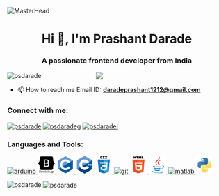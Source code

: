 ![MasterHead](https://user-images.githubusercontent.com/74038190/242390692-0b335028-1d3d-4ee5-b5b3-a373d499be7e.gif)
<h1 align="center">Hi 👋, I'm Prashant Darade</h1>
<h3 align="center">A passionate frontend developer from India</h3>
<img align="right" width= "300" src="https://cdn.dribbble.com/users/1162077/screenshots/3848914/programmer.gif"

<p align="left"> <img src="https://komarev.com/ghpvc/?username=psdarade&label=Profile%20views&color=0e75b6&style=flat" alt="psdarade" /> </p>

- 📫 How to reach me
Email ID: **daradeprashant1212@gmail.com**



<h3 align="left">Connect with me:</h3>
<p align="left">
<a href="https://linkedin.com/in/psdarade" target="blank"><img align="center" src="https://raw.githubusercontent.com/rahuldkjain/github-profile-readme-generator/master/src/images/icons/Social/linked-in-alt.svg" alt="psdarade" height="30" width="40" /></a>
<a href="https://github.com/in/psdarade" target="blank"><img align="center" src="https://github.githubassets.com/images/modules/logos_page/GitHub-Mark.png" alt="psdaradeg" height="30" width="40" /></a>
<a href="https://www.instagram.com/prashant.darade_" target="blank"><img align="center" src="https://upload.wikimedia.org/wikipedia/commons/thumb/9/95/Instagram_logo_2022.svg/640px-Instagram_logo_2022.svg.png" alt="psdaradei" height="30" width="40" /></a>
  
</p>


<h3 align="left">Languages and Tools:</h3>
<p align="left"> <a href="https://www.arduino.cc/" target="_blank" rel="noreferrer"> <img src="https://cdn.worldvectorlogo.com/logos/arduino-1.svg" alt="arduino" width="40" height="40"/> </a> <a href="https://getbootstrap.com" target="_blank" rel="noreferrer"> <img src="https://raw.githubusercontent.com/devicons/devicon/master/icons/bootstrap/bootstrap-plain-wordmark.svg" alt="bootstrap" width="40" height="40"/> </a> <a href="https://www.cprogramming.com/" target="_blank" rel="noreferrer"> <img src="https://raw.githubusercontent.com/devicons/devicon/master/icons/c/c-original.svg" alt="c" width="40" height="40"/> </a> <a href="https://www.w3schools.com/cpp/" target="_blank" rel="noreferrer"> <img src="https://raw.githubusercontent.com/devicons/devicon/master/icons/cplusplus/cplusplus-original.svg" alt="cplusplus" width="40" height="40"/> </a> <a href="https://www.w3schools.com/css/" target="_blank" rel="noreferrer"> <img src="https://raw.githubusercontent.com/devicons/devicon/master/icons/css3/css3-original-wordmark.svg" alt="css3" width="40" height="40"/> </a> <a href="https://git-scm.com/" target="_blank" rel="noreferrer"> <img src="https://www.vectorlogo.zone/logos/git-scm/git-scm-icon.svg" alt="git" width="40" height="40"/> </a> <a href="https://www.w3.org/html/" target="_blank" rel="noreferrer"> <img src="https://raw.githubusercontent.com/devicons/devicon/master/icons/html5/html5-original-wordmark.svg" alt="html5" width="40" height="40"/> </a> <a href="https://www.java.com" target="_blank" rel="noreferrer"> <img src="https://raw.githubusercontent.com/devicons/devicon/master/icons/java/java-original.svg" alt="java" width="40" height="40"/> </a> <a href="https://www.mathworks.com/" target="_blank" rel="noreferrer"> <img src="https://upload.wikimedia.org/wikipedia/commons/2/21/Matlab_Logo.png" alt="matlab" width="40" height="40"/> </a> <a href="https://www.python.org" target="_blank" rel="noreferrer"> <img src="https://raw.githubusercontent.com/devicons/devicon/master/icons/python/python-original.svg" alt="python" width="40" height="40"/> </a> </p>

<p><img align="left" src="https://github-readme-stats.vercel.app/api/top-langs?username=psdarade&show_icons=true&locale=en&layout=compact" alt="psdarade" /></p>

<p>&nbsp;<img align="center" src="https://github-readme-stats.vercel.app/api?username=psdarade&show_icons=true&locale=en" alt="psdarade" /></p>
